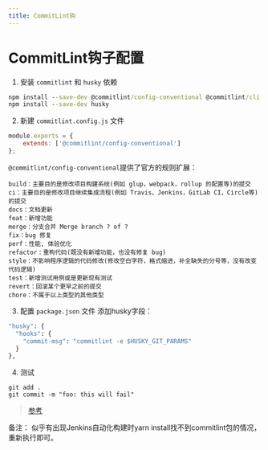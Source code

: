 ```yaml
---
title: CommitLint钩
---
```


# CommitLint钩子配置

1. 安装 `commitlint` 和 `husky` 依赖
```cmd
npm install --save-dev @commitlint/config-conventional @commitlint/cli
npm install --save-dev husky
```

2. 新建 `commitlint.config.js` 文件
```javascript
module.exports = {
    extends: ['@commitlint/config-conventional']
};
```
`@commitlint/config-conventional`提供了官方的规则扩展：
```
build：主要目的是修改项目构建系统(例如 glup，webpack，rollup 的配置等)的提交
ci：主要目的是修改项目继续集成流程(例如 Travis，Jenkins，GitLab CI，Circle等)的提交
docs：文档更新
feat：新增功能
merge：分支合并 Merge branch ? of ?
fix：bug 修复
perf：性能, 体验优化
refactor：重构代码(既没有新增功能，也没有修复 bug)
style：不影响程序逻辑的代码修改(修改空白字符，格式缩进，补全缺失的分号等，没有改变代码逻辑)
test：新增测试用例或是更新现有测试
revert：回滚某个更早之前的提交
chore：不属于以上类型的其他类型
```

3. 配置 `package.json` 文件
添加husky字段：
```cmd
"husky": {
  "hooks": {
    "commit-msg": "commitlint -e $HUSKY_GIT_PARAMS"
  }
},
```

4. 测试
```git
git add .
git commit -m "foo: this will fail"
```

> [参考](https://segmentfault.com/a/1190000015798675?utm_source=tag-newest)

备注：
似乎有出现Jenkins自动化构建时yarn install找不到commitlint包的情况，重新执行即可。